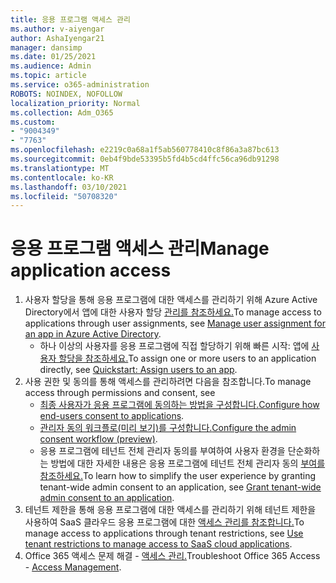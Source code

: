 ```yaml
---
title: 응용 프로그램 액세스 관리
ms.author: v-aiyengar
author: AshaIyengar21
manager: dansimp
ms.date: 01/25/2021
ms.audience: Admin
ms.topic: article
ms.service: o365-administration
ROBOTS: NOINDEX, NOFOLLOW
localization_priority: Normal
ms.collection: Adm_O365
ms.custom:
- "9004349"
- "7763"
ms.openlocfilehash: e2219c0a68a1f5ab560778410c8f86a3a87bc613
ms.sourcegitcommit: 0eb4f9bde53395b5fd4b5cd4ffc56ca96db91298
ms.translationtype: MT
ms.contentlocale: ko-KR
ms.lasthandoff: 03/10/2021
ms.locfileid: "50708320"
---
```

# <a name="manage-application-access"></a><span data-ttu-id="6185d-102">응용 프로그램 액세스 관리</span><span class="sxs-lookup"><span data-stu-id="6185d-102">Manage application access</span></span>

1. <span data-ttu-id="6185d-103">사용자 할당을 통해 응용 프로그램에 대한 액세스를 관리하기 위해 Azure Active Directory에서 앱에 대한 사용자 할당 [관리를 참조하세요.](https://docs.microsoft.com/azure/active-directory/manage-apps/assign-user-or-group-access-portal)</span><span class="sxs-lookup"><span data-stu-id="6185d-103">To manage access to applications through user assignments, see [Manage user assignment for an app in Azure Active Directory](https://docs.microsoft.com/azure/active-directory/manage-apps/assign-user-or-group-access-portal).</span></span>
    - <span data-ttu-id="6185d-104">하나 이상의 사용자를 응용 프로그램에 직접 할당하기 위해 빠른 시작: 앱에 [사용자 할당을 참조하세요.](https://docs.microsoft.com/azure/active-directory/manage-apps/assign-user-or-group-access-portal)</span><span class="sxs-lookup"><span data-stu-id="6185d-104">To assign one or more users to an application directly, see [Quickstart: Assign users to an app](https://docs.microsoft.com/azure/active-directory/manage-apps/assign-user-or-group-access-portal).</span></span>
1. <span data-ttu-id="6185d-105">사용 권한 및 동의를 통해 액세스를 관리하려면 다음을 참조합니다.</span><span class="sxs-lookup"><span data-stu-id="6185d-105">To manage access through permissions and consent, see</span></span>
    - <span data-ttu-id="6185d-106">[최종 사용자가 응용 프로그램에 동의하는 방법을 구성합니다.](https://docs.microsoft.com/azure/active-directory/manage-apps/configure-user-consent?tabs=azure-portal)</span><span class="sxs-lookup"><span data-stu-id="6185d-106">[Configure how end-users consent to applications](https://docs.microsoft.com/azure/active-directory/manage-apps/configure-user-consent?tabs=azure-portal).</span></span> 
    - <span data-ttu-id="6185d-107">[관리자 동의 워크플로(미리 보기)를 구성합니다.](https://docs.microsoft.com/azure/active-directory/manage-apps/configure-admin-consent-workflow)</span><span class="sxs-lookup"><span data-stu-id="6185d-107">[Configure the admin consent workflow (preview)](https://docs.microsoft.com/azure/active-directory/manage-apps/configure-admin-consent-workflow).</span></span> 
    - <span data-ttu-id="6185d-108">응용 프로그램에 테넌트 전체 관리자 동의를 부여하여 사용자 환경을 단순화하는 방법에 대한 자세한 내용은 응용 프로그램에 테넌트 전체 관리자 동의 [부여를 참조하세요.](https://docs.microsoft.com/azure/active-directory/manage-apps/grant-admin-consent)</span><span class="sxs-lookup"><span data-stu-id="6185d-108">To learn how to simplify the user experience by granting tenant-wide admin consent to an application, see [Grant tenant-wide admin consent to an application](https://docs.microsoft.com/azure/active-directory/manage-apps/grant-admin-consent).</span></span> 
1. <span data-ttu-id="6185d-109">테넌트 제한을 통해 응용 프로그램에 대한 액세스를 관리하기 위해 테넌트 제한을 사용하여 SaaS 클라우드 응용 프로그램에 대한 [액세스 관리를 참조합니다.](https://docs.microsoft.com/azure/active-directory/manage-apps/tenant-restrictions)</span><span class="sxs-lookup"><span data-stu-id="6185d-109">To manage access to applications through tenant restrictions, see [Use tenant restrictions to manage access to SaaS cloud applications](https://docs.microsoft.com/azure/active-directory/manage-apps/tenant-restrictions).</span></span> 
1. <span data-ttu-id="6185d-110">Office 365 액세스 문제 해결 - [액세스 관리.](https://docs.microsoft.com/office365/troubleshoot/access-management/cannot-add-guest-users-in-m365-admin-center)</span><span class="sxs-lookup"><span data-stu-id="6185d-110">Troubleshoot Office 365 Access - [Access Management](https://docs.microsoft.com/office365/troubleshoot/access-management/cannot-add-guest-users-in-m365-admin-center).</span></span>
